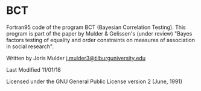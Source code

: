 # BCT
Fortran95 code of the program BCT (Bayesian Correlation Testing). This program is part of the paper by Mulder &amp; Gelissen's (under review) "Bayes factors testing of equality and order constraints on measures of association in social research".


Written by Joris Mulder <j.mulder3@tilburguniversity.edu>

Last Modified 11/01/18

Licensed under the GNU General Public License version 2 (June, 1991)
